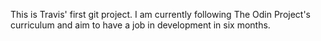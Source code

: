This is Travis' first git project. I am currently following The Odin Project's curriculum and aim to have a job in development in six months.